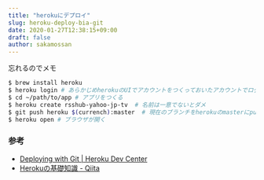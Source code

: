 ```yaml
---
title: "herokuにデプロイ"
slug: heroku-deploy-bia-git
date: 2020-01-27T12:38:15+09:00
draft: false
author: sakamossan
---
```


忘れるのでメモ

```bash
$ brew install heroku
$ heroku login # あらかじめherokuのUIでアカウントをつくっておいたアカウントでログイン
$ cd ~/path/to/app # アプリをつくる
$ heroku create rsshub-yahoo-jp-tv  # 名前は一意でないとダメ
$ git push heroku $(currench):master  # 現在のブランチをherokuのmasterにpush
$ heroku open # ブラウザが開く
```

### 参考

- [Deploying with Git | Heroku Dev Center](https://devcenter.heroku.com/articles/git)
- [Herokuの基礎知識 - Qiita](https://qiita.com/daisukeoda/items/42e802c498ca8a78b8f2)


